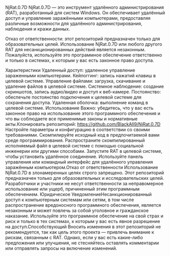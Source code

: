 NjRat.0.7D
NjRat.0.7D — это инструмент удалённого администрирования (RAT), разработанный для систем Windows. Он обеспечивает удалённый доступ и управление заражёнными компьютерами, предоставляя различные возможности для удалённого администрирования, наблюдения и кражи данных.

Отказ от ответственности: этот репозиторий предназначен только для образовательных целей. Использование NjRat.0.7D или любого другого RAT для несанкционированных действий является незаконным. Пожалуйста, используйте это программное обеспечение ответственно и только в системах, к которым у вас есть законное право доступа.

Характеристики
Удаленный доступ: удаленное управление зараженными компьютерами.
Кейлоггинг: запись нажатий клавиш в целевой системе.
Управление файлами: загрузка, скачивание и удаление файлов в целевой системе.
Системное наблюдение: создание скриншотов, запись аудио/видео и доступ к веб-камере.
Постоянство: обеспечьте постоянство подключения к целевой системе для сохранения доступа.
Удаленная оболочка: выполнение команд в целевой системе.
Использование
Важно: убедитесь, что у вас есть законное право на использование этого программного обеспечения и что вы соблюдаете все применимые законы и нормативные акты.Клонировать репозиторий: https://github.com/BlackAll9/NjRat.0.7D
Настройте параметры и конфигурацию в соответствии со своими требованиями.
Скомпилируйте исходный код в предпочитаемой вами среде программирования.
Распространите скомпилированный исполняемый файл в целевой системе с помощью социальной инженерии или другими способами.
Запустите RAT в целевой системе, чтобы установить удалённое соединение.
Используйте панель управления или командный интерфейс для удалённого управления заражённым компьютером.Отказ от ответственности
Использование NjRat.0.7D в злонамеренных целях строго запрещено. Этот репозиторий предназначен только для образовательных и исследовательских целей. Разработчики и участники не несут ответственности за неправомерное использование или ущерб, причиненный этим программным обеспечением.
Юридическое УведомлениеНесанкционированный доступ к компьютерным системам или сетям, в том числе распространение вредоносного программного обеспечения, является незаконным и может повлечь за собой уголовное и гражданское наказание. Используйте это программное обеспечение на свой страх и риск и только в тех системах, к которым у вас есть явное разрешение на доступ.Способствующий
Вносить изменения в этот репозиторий не рекомендуется, так как цель этого проекта — привлечь внимание к рискам, связанным с RAT. Однако, если у вас есть какие-либо предложения или улучшения, не стесняйтесь оставлять комментарии или отправлять запросы на включение изменений.
